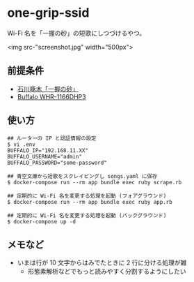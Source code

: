 # one-grip-ssid

Wi-Fi 名を「一握の砂」の短歌にしつづけるやつ。

<img src-"screenshot.jpg" width="500px">

## 前提条件

* [石川啄木「一握の砂」](https://www.aozora.gr.jp/cards/000153/files/816_15786.html)
* [Buffalo WHR-1166DHP3](https://www.buffalo.jp/product/detail/whr-1166dhp3.html)

## 使い方

```
## ルーターの IP と認証情報の設定
$ vi .env
BUFFALO_IP="192.168.11.XX"
BUFFALO_USERNAME="admin"
BUFFALO_PASSWORD="some-password"

## 青空文庫から短歌をスクレイピングし songs.yaml に保存
$ docker-compose run --rm app bundle exec ruby scrape.rb

## 定期的に Wi-Fi 名を変更する処理を起動 (フォアグラウンド)
$ docker-compose run --rm app bundle exec ruby app.rb

## 定期的に Wi-Fi 名を変更する処理を起動 (バックグラウンド)
$ docker-compose up -d
```

## メモなど

* いまは行が 10 文字からはみでたときに 2 行に分ける処理が雑
    * 形態素解析などでもっと読みやすく分割するようにしたい
